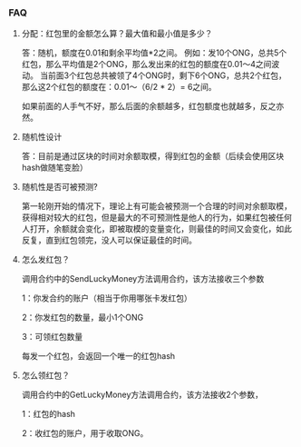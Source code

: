### FAQ

1. 分配：红包里的金额怎么算？最大值和最小值是多少？ 

   答：随机，额度在0.01和剩余平均值*2之间。 
   例如：发10个ONG，总共5个红包，那么平均值是2个ONG，那么发出来的红包的额度在0.01～4之间波动。 
   当前面3个红包总共被领了4个ONG时，剩下6个ONG，总共2个红包，那么这2个红包的额度在：0.01～（6/2 * 2）= 6之间。 

   如果前面的人手气不好，那么后面的余额越多，红包额度也就越多，反之亦然。

2. 随机性设计 

   答：目前是通过区块的时间对余额取模，得到红包的金额（后续会使用区块hash做随笔变脸）

3. 随机性是否可被预测?

   第一轮刚开始的情况下，理论上有可能会被预测一个合理的时间对余额取模，获得相对较大的红包，但是最大的不可预测性是他人的行为，如果红包被任何人打开，余额就会变化，即被取模的变量变化，则最佳的时间又会变化，如此反复，直到红包领完，没人可以保证最佳的时间。

4. 怎么发红包？

   调用合约中的SendLuckyMoney方法调用合约，该方法接收三个参数

   1：你发合约的账户（相当于你用哪张卡发红包）

   2：你发红包的数量，最小1个ONG

   3：可领红包数量
   
   每发一个红包，会返回一个唯一的红包hash

5. 怎么领红包？

   调用合约中的GetLuckyMoney方法调用合约，该方法接收2个参数，
   
   1：红包的hash
   
   2：收红包的账户，用于收取ONG。
   

